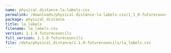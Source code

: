 ```yaml
---
name: physical-distance-la-labels-csv
permalink: /downloads/physical-distance-la-labels-csv/1_1_0-futurecouncils
package: physical_distance
title: la_labels
filename: la_labels.csv
version: 1.1.0-futurecouncils
full_version: 1.1.0-futurecouncils
file: /data/physical_distance/1.1.0-futurecouncils/la_labels.csv
---
```

